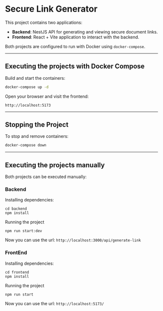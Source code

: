 # Secure Link Generator

This project contains two applications:

- **Backend**: NestJS API for generating and viewing secure document links.
- **Frontend**: React + Vite application to interact with the backend.

Both projects are configured to run with Docker using `docker-compose`.

---

## Executing the projects with Docker Compose

Build and start the containers:

```bash
docker-compose up -d
```

Open your browser and visit the frontend:

```
http://localhost:5173
```

---

## Stopping the Project

To stop and remove containers:

```bash
docker-compose down
```

---

## Executing the projects manually

Both projects can be executed manually:

### Backend

Installing dependencies:

```
cd backend
npm install
```

Running the project

```
npm run start:dev
```

Now you can use the url: `http://localhost:3000/api/generate-link`

### FrontEnd

Installing dependencies:

```
cd frontend
npm install
```

Running the project

```
npm run start

```

Now you can use the url: `http://localhost:5173/`
